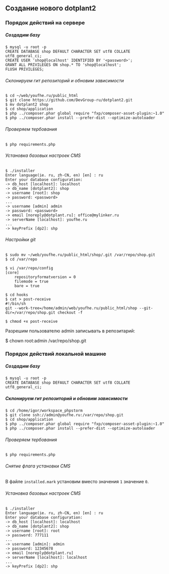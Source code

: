 ## Создание нового dotplant2

### Порядок действий на сервере

##### Создадим базу

```
$ mysql -u root -p
CREATE DATABASE shop DEFAULT CHARACTER SET utf8 COLLATE utf8_general_ci;
CREATE USER 'shop@localhost' IDENTIFIED BY '<password>';
GRANT ALL PRIVILEGES ON shop.* TO 'shop@localhost';
FLUSH PRIVILEGES;
```

###### Склонируем гит репозиторий и обновим зависимости

```
$ cd ~/web/youfhe.ru/public_html
$ git clone https://github.com/DevGroup-ru/dotplant2.git
$ mv dotplant2 shop
$ cd shop/application
$ php ../composer.phar global require "fxp/composer-asset-plugin:~1.0"
$ php ../composer.phar install --prefer-dist --optimize-autoloader
```

###### Проверяем тербования

```
$ php requirements.php
```

###### Установка базовых настроек CMS

```
$ ./installer
Enter language(ie. ru, zh-CN, en) [en] : ru
Enter your database configuration:
-> db_host [localhost]: localhost
-> db_name [dotplant2]: shop
-> username [root]: shop
-> password: <password>
...
-> username [admin] admin
-> password: <password>
-> email [noreply@dotplant.ru]: office@mylinker.ru
-> serverName [localhost]: youfhe.ru
...
-> keyPrefix [dp2]: shp
```


###### Настройки git

```
$ sudo mv ~/web/youfhe.ru/public_html/shop/.git /var/repo/shop.git
$ cd /var/repo
```

```
$ vi /var/repo/config
[core]
	repositoryformatversion = 0
	filemode = true
	bare = true
```

```
$ cd hooks
$ cat > post-receive
#!/bin/sh
git --work-tree=/home/admin/web/youfhe.ru/public_html/shop --git-dir=/var/repo/shop.git checkout -f
```

```
$ chmod +x post-receive
```

Разрешим пользователю admin записывать в репозитарий:

$ chown root:admin /var/repo/shop.git


### Порядок действий локальной машине

##### Создадим базу

```
$ mysql -u root -p
CREATE DATABASE shop DEFAULT CHARACTER SET utf8 COLLATE utf8_general_ci;
```

##### Склонируем гит репозиторий и обновим зависимости

```
$ cd /home/igor/workspace_phpstorm
$ git clone ssh://admin@youfhe.ru:/var/repo/shop.git
$ cd shop/application
$ php ../composer.phar global require "fxp/composer-asset-plugin:~1.0"
$ php ../composer.phar install --prefer-dist --optimize-autoloader
```

###### Проверяем тербования

```
$ php requirements.php
```

###### Снятие флага установки CMS

В файле `installed.mark` установим вместо значения `1` значение `0`.

###### Установка базовых настроек CMS

```
$ ./installer
Enter language(ie. ru, zh-CN, en) [en] : ru
Enter your database configuration:
-> db_host [localhost]: localhost
-> db_name [dotplant2]: shop
-> username [root]: root
-> password: 777111
...
-> username [admin]: admin
-> password: 12345678
-> email [noreply@dotplant.ru]
-> serverName [localhost]: localhost
...
-> keyPrefix [dp2]: shp
```

